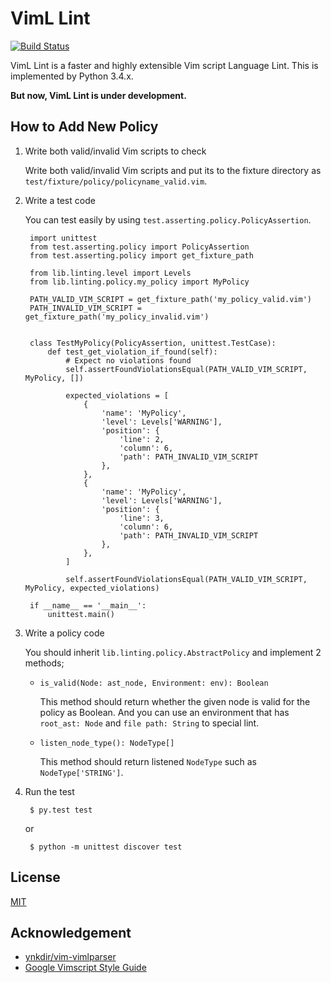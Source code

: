 VimL Lint
=========

[![Build Status](https://travis-ci.org/Kuniwak/viml-lint.svg?branch=master)](https://travis-ci.org/Kuniwak/viml-lint)

VimL Lint is a faster and highly extensible Vim script Language Lint.
This is implemented by Python 3.4.x.

**But now, VimL Lint is under development.**


How to Add New Policy
---------------------

1. Write both valid/invalid Vim scripts to check

	Write both valid/invalid Vim scripts and put its to the fixture directory as `test/fixture/policy/policyname_valid.vim`.


2. Write a test code

	You can test easily by using `test.asserting.policy.PolicyAssertion`.

		import unittest
		from test.asserting.policy import PolicyAssertion
		from test.asserting.policy import get_fixture_path

		from lib.linting.level import Levels
		from lib.linting.policy.my_policy import MyPolicy

		PATH_VALID_VIM_SCRIPT = get_fixture_path('my_policy_valid.vim')
		PATH_INVALID_VIM_SCRIPT = get_fixture_path('my_policy_invalid.vim')


		class TestMyPolicy(PolicyAssertion, unittest.TestCase):
			def test_get_violation_if_found(self):
				# Expect no violations found
				self.assertFoundViolationsEqual(PATH_VALID_VIM_SCRIPT, MyPolicy, [])

				expected_violations = [
					{
						'name': 'MyPolicy',
						'level': Levels['WARNING'],
						'position': {
							'line': 2,
							'column': 6,
							'path': PATH_INVALID_VIM_SCRIPT
						},
					},
					{
						'name': 'MyPolicy',
						'level': Levels['WARNING'],
						'position': {
							'line': 3,
							'column': 6,
							'path': PATH_INVALID_VIM_SCRIPT
						},
					},
				]

				self.assertFoundViolationsEqual(PATH_VALID_VIM_SCRIPT, MyPolicy, expected_violations)

		if __name__ == '__main__':
			unittest.main()

3. Write a policy code

	You should inherit `lib.linting.policy.AbstractPolicy` and implement 2 methods;

	 * `is_valid(Node: ast_node, Environment: env): Boolean`

		This method should return whether the given node is valid for the policy as Boolean.
		And you can use an environment that has `root_ast: Node` and `file path: String` to
		special lint.

	 * `listen_node_type(): NodeType[]`

		This method should return listened `NodeType` such as `NodeType['STRING']`.

4. Run the test

		$ py.test test

	or

		$ python -m unittest discover test


License
-------

[MIT](http://orgachem.mit-license.org/)


Acknowledgement
---------------

* [ynkdir/vim-vimlparser](https://github.com/ynkdir/vim-vimlparser)
* [Google Vimscript Style Guide](http://google-styleguide.googlecode.com/svn/trunk/vimscriptguide.xml?showone=Catching_Exceptions#Catching_Exceptions)
